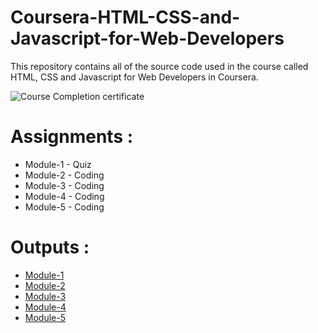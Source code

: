 # Coursera-HTML-CSS-and-Javascript-for-Web-Developers

This repository contains all of the source code used in the course called HTML, CSS and Javascript for Web Developers in Coursera.

![Course Completion certificate](https://github.com/siddartha19/Coursera-HTML-CSS-and-Javascript-for-Web-Developers/blob/master/Certificate.PNG)


# Assignments :

* Module-1 - Quiz 
* Module-2 - Coding
* Module-3 - Coding
* Module-4 - Coding
* Module-5 - Coding


# Outputs :

* [Module-1](https://salahatwa.github.io/sample_repo_test/Assignments/Hello-world/dist/hello-world)
* [Module-2](https://salahatwa.github.io/sample_repo_test/Assignments/module-2/index.html)
* [Module-3](https://salahatwa.github.io/sample_repo_test/Assignments/module-3/index.html)
* [Module-4](https://salahatwa.github.io/sample_repo_test/Assignments/module-4/index.html)
* [Module-5](https://salahatwa.github.io/sample_repo_test/Assignments/module-5/index.html)

